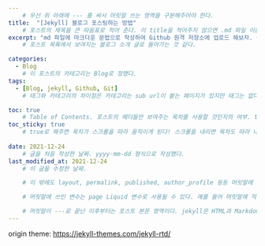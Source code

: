 ```yaml
--- 
    # 우선 위 아래에 --- 를 써서 머릿말 쓰는 영역을 구분해주어야 한다.
title:  "[Jekyll] 블로그 포스팅하는 방법"
    # 포스트의 제목을 큰 따옴표로 적어 준다. 이 title을 적어주지 않으면 .md 파일 이름으로 적어주었던 title 부분이 제목으로 업로드 된다.
excerpt: "md 파일에 마크다운 문법으로 작성하여 Github 원격 저장소에 업로드 해보자. 에디터는 Visual Studio code 사용! 로컬 서버에서 확인도 해보자. "
    # 포스트 목록에서 보여지는 블로그 소개 글로 들어가는 것 같다.

categories:
  - Blog
    # 이 포스트의 카테고리는 Blog로 정했다.
tags:
  - [Blog, jekyll, Github, Git]
    # 태그와 카테고리의 차이점은 카테고리는 sub url이 붙는 페이지가 있지만 태그는 없다는 것이다. 카테고리 보다 좀 더 세부적. [] 대괄호 안에서 , 콤마로 구분해주어 여러개의 태그를 이 포스트에 지정해 주었다.

toc: true
    # Table of Contents. 포스트의 헤더들만 보여주는 목차를 사용할 것인지의 여부. ture 로 해주면 포스트의 목차가 보이게 된다.
toc_sticky: true
    # true로 해주면 목차가 스크롤을 따라 움직이게 된다! 스크롤을 내리면 목차도 따라 내려오게 됨. 이 밖에도 이 포스트의 toc_icon, toc_label 도 설정할 수 있다.
 
date: 2021-12-24
    # 글을 처음 작성한 날짜. yyyy-mm-dd 형식으로 작성했다.
last_modified_at: 2021-12-24
    # 이 글을 수정한 날짜.

    # 이 밖에도 layout, permalink, published, author_profile 등등 머릿말에 쓰이는 여러 변수들이 있다. 내가 원하는 변수를 머릿말에 지정해서 사용할 수도 있다. 아직은 모르는 것이 많아서 차차 조사한 후 나중에 머릿말 전역 변수에 대해서 포스팅 해야겠다.

    # 머릿말에 쓰인 변수는 page Liquid 변수로 사용될 수 있다. 예를 들어 머릿말에 적힌 categories 변수 값은 “Blog”이므로 Liquid 언어로 “{{page.categories}}” 를 본문 내에 쓰면 “Blog”값이 출력될 것이다.

    # 머릿말이 ---로 끝난 이후부터는 포스트 본문 영역이다. jekyll은 HTML과 Markdown을 지원하는데 마크다운이 HTML보다 더 간략하고 편한 문법이다. 따라서 마크다운 문법으로 포스트를 작성해준다.
---
```


origin theme: https://jekyll-themes.com/jekyll-rtd/